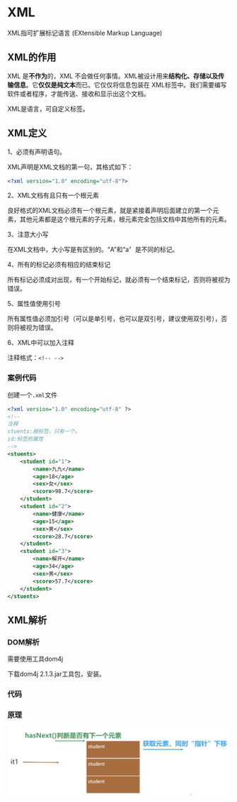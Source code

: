 # XML

XML指可扩展标记语言 (EXtensible Markup Language)

## XML的作用

XML 是**不作为**的，XML 不会做任何事情。XML被设计用来**结构化、存储以及传输信息**。它**仅仅是纯文本**而已。它仅仅将信息包装在 XML标签中。我们需要编写软件或者程序，才能传送、接收和显示出这个文档。

XML是语言，可自定义标签。

## XML定义

1、必须有声明语句。

XML声明是XML文档的第一句，其格式如下：

```xml
<?xml version="1.0" encoding="utf-8"?>
```

2、XML文档有且只有一个根元素

良好格式的XML文档必须有一个根元素，就是紧接着声明后面建立的第一个元素，其他元素都是这个根元素的子元素，根元素完全包括文档中其他所有的元素。

3、注意大小写

在XML文档中，大小写是有区别的。“A”和“a〞是不同的标记。

4、所有的标记必须有相应的结束标记

所有标记必须成对出现，有一个开始标记，就必须有一个结束标记，否则将被视为错误。

5、属性值使用引号

所有属性值必须加引号（可以是单引号，也可以是双引号，建议使用双引号），否则将被视为错误。

6、XML中可以加入注释

注释格式：`<!-- -->`

### 案例代码

创建一个`.xml`文件

```xml
<?xml version="1.0" encoding="utf-8" ?>
<!--
注释
stuents:根标签，只有一个。
id:标签的属性
-->
<stuents>
    <student id="1">
        <name>九九</name>
        <age>18</age>
        <sex>女</sex>
        <score>98.7</score>
    </student>
    <student id="2">
        <name>健康</name>
        <age>15</age>
        <sex>男</sex>
        <score>28.7</score>
    </student>
    <student id="3">
        <name>解开</name>
        <age>34</age>
        <sex>男</sex>
        <score>57.7</score>
    </student>
</stuents>
```

## XML解析

### DOM解析

需要使用工具dom4j

下载dom4j 2.1.3.jar工具包，安装。

### 代码



### 原理

![image-20230414155821780](assets/image-20230414155821780.png)


